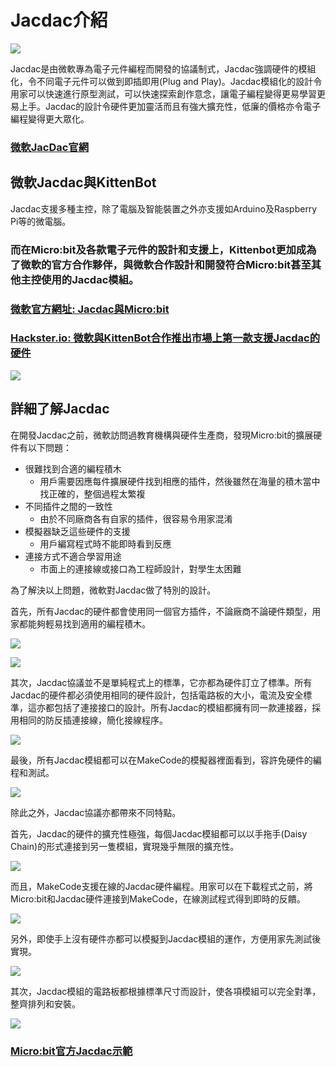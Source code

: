 # Jacdac介紹

![](./images/modules.png)

Jacdac是由微軟專為電子元件編程而開發的協議制式，Jacdac強調硬件的模組化，令不同電子元件可以做到即插即用(Plug and Play)。Jacdac模組化的設計令用家可以快速進行原型測試，可以快速探索創作意念，讓電子編程變得更易學習更易上手。Jacdac的設計令硬件更加靈活而且有強大擴充性，低廉的價格亦令電子編程變得更大眾化。

### [微軟JacDac官網](https://microsoft.github.io/jacdac-docs/)

## 微軟Jacdac與KittenBot

Jacdac支援多種主控，除了電腦及智能裝置之外亦支援如Arduino及Raspberry Pi等的微電腦。

### 而在Micro:bit及各款電子元件的設計和支援上，Kittenbot更加成為了微軟的官方合作夥伴，與微軟合作設計和開發符合Micro:bit甚至其他主控使用的Jacdac模組。

### [微軟官方網址: Jacdac與Micro:bit](https://medium.com/@jacdac/jacdac-for-makecode-and-the-micro-bit-887291d60f3c)

### [Hackster.io: 微軟與KittenBot合作推出市場上第一款支援Jacdac的硬件](https://www.hackster.io/news/microsoft-kittenbot-launch-the-first-jacdac-standard-microcontroller-kits-and-software-apis-9faec87abe70)

![](./images/1.png)

## 詳細了解Jacdac

在開發Jacdac之前，微軟訪問過教育機構與硬件生產商，發現Micro:bit的擴展硬件有以下問題：

- 很難找到合適的編程積木
    - 用戶需要因應每件擴展硬件找到相應的插件，然後雖然在海量的積木當中找正確的，整個過程太繁複
- 不同插件之間的一致性
    - 由於不同廠商各有自家的插件，很容易令用家混淆
- 模擬器缺乏這些硬件的支援
    - 用戶編寫程式時不能即時看到反應
- 連接方式不適合學習用途
    - 市面上的連接線或接口為工程師設計，對學生太困難
    
為了解決以上問題，微軟對Jacdac做了特別的設計。

首先，所有Jacdac的硬件都會使用同一個官方插件，不論廠商不論硬件類型，用家都能夠輕易找到適用的編程積木。

![](./images/3.png)

![](./images/2.png)

其次，Jacdac協議並不是單純程式上的標準，它亦都為硬件訂立了標準。所有Jacdac的硬件都必須使用相同的硬件設計，包括電路板的大小，電流及安全標準，這亦都包括了連接接口的設計。所有Jacdac的模組都擁有同一款連接器，採用相同的防反插連接線，簡化接線程序。

![](./images/4.gif)

最後，所有Jacdac模組都可以在MakeCode的模擬器裡面看到，容許免硬件的編程和測試。

![](./images/5.png)

除此之外，Jacdac協議亦都帶來不同特點。

首先，Jacdac的硬件的擴充性極強，每個Jacdac模組都可以以手拖手(Daisy Chain)的形式連接到另一隻模組，實現幾乎無限的擴充性。

![](./images/6.png)

而且，MakeCode支援在線的Jacdac硬件編程。用家可以在下載程式之前，將Micro:bit和Jacdac硬件連接到MakeCode，在線測試程式得到即時的反饋。

![](./images/7.gif)

另外，即使手上沒有硬件亦都可以模擬到Jacdac模組的運作，方便用家先測試後實現。

![](./images/8.gif)

其次，Jacdac模組的電路板都根據標準尺寸而設計，使各項模組可以完全對準，整齊排列和安裝。

![](./images/breadboard.png)

### [Micro:bit官方Jacdac示範](https://www.youtube.com/watch?v=Jqn2YCUkWqk)